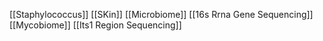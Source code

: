 [[Staphylococcus]]
[[SKin]]
[[Microbiome]]
[[16s Rrna Gene Sequencing]]
[[Mycobiome]]
[[Its1 Region Sequencing]]
